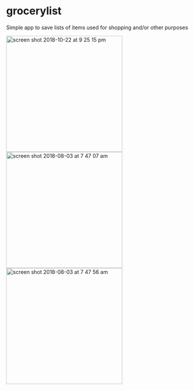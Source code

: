 # grocerylist

Simple app to save lists of items used for shopping and/or other purposes

<img width="312" alt="screen shot 2018-10-22 at 9 25 15 pm" src="https://user-images.githubusercontent.com/31022402/47470149-89373200-d7d2-11e8-8768-5c934f41f06e.png">

<img width="312" alt="screen shot 2018-08-03 at 7 47 07 am" src="https://user-images.githubusercontent.com/31022402/47470157-8e947c80-d7d2-11e8-84c1-726f2f061fe3.png">

<img width="312" alt="screen shot 2018-08-03 at 7 47 56 am" src="https://user-images.githubusercontent.com/31022402/47470141-80def700-d7d2-11e8-8ba8-7b65cc088cfe.png">
